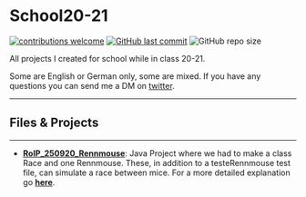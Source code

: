# School20-21

[![contributions welcome](https://img.shields.io/badge/contributions-welcome-brightgreen.svg?style=flat)](https://github.com/PhilRoli/School20-21/pulls) [![GitHub last commit](https://img.shields.io/github/last-commit/philroli/School20-21)](https://github.com/PhilRoli/School20-21/pulls) ![GitHub repo size](https://img.shields.io/github/repo-size/philroli/School20-21)


All projects I created for school while in class 20-21.

Some are English or German only, some are mixed. If you have any questions you can send me a DM on [twitter](https://twitter.com/Phil_Roli).

---

## Files & Projects

---

- **[RolP_250920_Rennmouse](./RolP_250920_Rennmaus)**: Java Project where we had to make a class Race and one Rennmouse. These, in addition to a testeRennmouse test file, can simulate a race between mice. For a more detailed explanation go **[here](./RolP_250920_Rennmaus/README.md)**.
